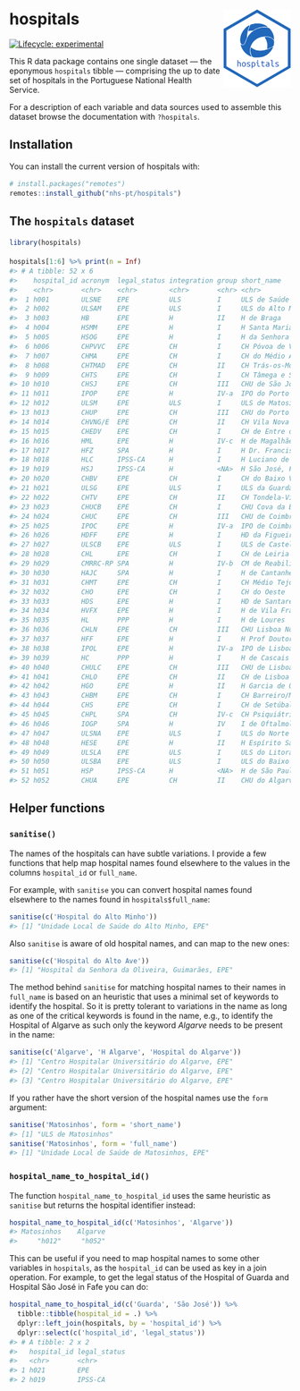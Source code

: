 
<!-- README.md is generated from README.Rmd. Please edit that file -->

# hospitals <img src='man/figures/logo.svg' align="right" height="139" />

<!-- badges: start -->

[![Lifecycle:
experimental](https://img.shields.io/badge/lifecycle-experimental-orange.svg)](https://lifecycle.r-lib.org/articles/stages.html#experimental)
<!-- badges: end -->

This R data package contains one single dataset — the eponymous
`hospitals` tibble — comprising the up to date set of hospitals in the
Portuguese National Health Service.

For a description of each variable and data sources used to assemble
this dataset browse the documentation with `?hospitals`.

## Installation

You can install the current version of hospitals with:

``` r
# install.packages("remotes")
remotes::install_github("nhs-pt/hospitals")
```

## The `hospitals` dataset

``` r
library(hospitals)

hospitals[1:6] %>% print(n = Inf)
#> # A tibble: 52 x 6
#>    hospital_id acronym  legal_status integration group short_name               
#>    <chr>       <chr>    <chr>        <chr>       <chr> <chr>                    
#>  1 h001        ULSNE    EPE          ULS         I     ULS de Saúde do Nordeste 
#>  2 h002        ULSAM    EPE          ULS         I     ULS do Alto Minho        
#>  3 h003        HB       EPE          H           II    H de Braga               
#>  4 h004        HSMM     EPE          H           I     H Santa Maria Maior      
#>  5 h005        HSOG     EPE          H           I     H da Senhora da Oliveira 
#>  6 h006        CHPVVC   EPE          CH          I     CH Póvoa de Varzim/Vila …
#>  7 h007        CHMA     EPE          CH          I     CH do Médio Ave          
#>  8 h008        CHTMAD   EPE          CH          II    CH Trás-os-Montes e Alto…
#>  9 h009        CHTS     EPE          CH          I     CH Tâmega e Sousa        
#> 10 h010        CHSJ     EPE          CH          III   CHU de São João          
#> 11 h011        IPOP     EPE          H           IV-a  IPO do Porto             
#> 12 h012        ULSM     EPE          ULS         I     ULS de Matosinhos        
#> 13 h013        CHUP     EPE          CH          III   CHU do Porto             
#> 14 h014        CHVNG/E  EPE          CH          II    CH Vila Nova de Gaia/Esp…
#> 15 h015        CHEDV    EPE          CH          I     CH de Entre o Douro e Vo…
#> 16 h016        HML      EPE          H           IV-c  H de Magalhães Lemos     
#> 17 h017        HFZ      SPA          H           I     H Dr. Francisco Zagalo   
#> 18 h018        HLC      IPSS-CA      H           I     H Luciano de Castro, Ana…
#> 19 h019        HSJ      IPSS-CA      H           <NA>  H São José, Fafe         
#> 20 h020        CHBV     EPE          CH          I     CH do Baixo Vouga        
#> 21 h021        ULSG     EPE          ULS         I     ULS da Guarda            
#> 22 h022        CHTV     EPE          CH          II    CH Tondela-Viseu         
#> 23 h023        CHUCB    EPE          CH          I     CHU Cova da Beira        
#> 24 h024        CHUC     EPE          CH          III   CHU de Coimbra           
#> 25 h025        IPOC     EPE          H           IV-a  IPO de Coimbra           
#> 26 h026        HDFF     EPE          H           I     HD da Figueira da Foz    
#> 27 h027        ULSCB    EPE          ULS         I     ULS de Castelo Branco    
#> 28 h028        CHL      EPE          CH          I     CH de Leiria             
#> 29 h029        CMRRC-RP SPA          H           IV-b  CM de Reabilitação da RC…
#> 30 h030        HAJC     SPA          H           I     H de Cantanhede          
#> 31 h031        CHMT     EPE          CH          I     CH Médio Tejo            
#> 32 h032        CHO      EPE          CH          I     CH do Oeste              
#> 33 h033        HDS      EPE          H           I     HD de Santarém           
#> 34 h034        HVFX     EPE          H           I     H de Vila Franca de Xira 
#> 35 h035        HL       PPP          H           I     H de Loures              
#> 36 h036        CHLN     EPE          CH          III   CHU Lisboa Norte         
#> 37 h037        HFF      EPE          H           I     H Prof Doutor Fernando F…
#> 38 h038        IPOL     EPE          H           IV-a  IPO de Lisboa            
#> 39 h039        HC       PPP          H           I     H de Cascais             
#> 40 h040        CHULC    EPE          CH          III   CHU de Lisboa Central    
#> 41 h041        CHLO     EPE          CH          II    CH de Lisboa Ocidental   
#> 42 h042        HGO      EPE          H           II    H Garcia de Orta         
#> 43 h043        CHBM     EPE          CH          I     CH Barreiro/Montijo      
#> 44 h044        CHS      EPE          CH          I     CH de Setúbal            
#> 45 h045        CHPL     SPA          CH          IV-c  CH Psiquiátrico de Lisboa
#> 46 h046        IOGP     SPA          H           IV    I de Oftalmologia Dr. Ga…
#> 47 h047        ULSNA    EPE          ULS         I     ULS do Norte Alentejano  
#> 48 h048        HESE     EPE          H           II    H Espírito Santo de Évora
#> 49 h049        ULSLA    EPE          ULS         I     ULS do Litoral Alentejano
#> 50 h050        ULSBA    EPE          ULS         I     ULS do Baixo Alentejo    
#> 51 h051        HSP      IPSS-CA      H           <NA>  H de São Paulo, Serpa    
#> 52 h052        CHUA     EPE          CH          II    CHU do Algarve
```

## Helper functions

### `sanitise()`

The names of the hospitals can have subtle variations. I provide a few
functions that help map hospital names found elsewhere to the values in
the columns `hospital_id` or `full_name`.

For example, with `sanitise` you can convert hospital names found
elsewhere to the names found in `hospitals$full_name`:

``` r
sanitise(c('Hospital do Alto Minho'))
#> [1] "Unidade Local de Saúde do Alto Minho, EPE"
```

Also `sanitise` is aware of old hospital names, and can map to the new
ones:

``` r
sanitise(c('Hospital do Alto Ave'))
#> [1] "Hospital da Senhora da Oliveira, Guimarães, EPE"
```

The method behind `sanitise` for matching hospital names to their names
in `full_name` is based on an heuristic that uses a minimal set of
keywords to identify the hospital. So it is pretty tolerant to
variations in the name as long as one of the critical keywords is found
in the name, e.g., to identify the Hospital of Algarve as such only the
keyword *Algarve* needs to be present in the name:

``` r
sanitise(c('Algarve', 'H Algarve', 'Hospital do Algarve'))
#> [1] "Centro Hospitalar Universitário do Algarve, EPE"
#> [2] "Centro Hospitalar Universitário do Algarve, EPE"
#> [3] "Centro Hospitalar Universitário do Algarve, EPE"
```

If you rather have the short version of the hospital names use the
`form` argument:

``` r
sanitise('Matosinhos', form = 'short_name')
#> [1] "ULS de Matosinhos"
sanitise('Matosinhos', form = 'full_name')
#> [1] "Unidade Local de Saúde de Matosinhos, EPE"
```

### `hospital_name_to_hospital_id()`

The function `hospital_name_to_hospital_id` uses the same heuristic as
`sanitise` but returns the hospital identifier instead:

``` r
hospital_name_to_hospital_id(c('Matosinhos', 'Algarve'))
#> Matosinhos    Algarve 
#>     "h012"     "h052"
```

This can be useful if you need to map hospital names to some other
variables in `hospitals`, as the `hospital_id` can be used as key in a
join operation. For example, to get the legal status of the Hospital of
Guarda and Hospital São José in Fafe you can do:

``` r
hospital_name_to_hospital_id(c('Guarda', 'São José')) %>%
  tibble::tibble(hospital_id = .) %>%
  dplyr::left_join(hospitals, by = 'hospital_id') %>%
  dplyr::select(c('hospital_id', 'legal_status'))
#> # A tibble: 2 x 2
#>   hospital_id legal_status
#>   <chr>       <chr>       
#> 1 h021        EPE         
#> 2 h019        IPSS-CA
```

